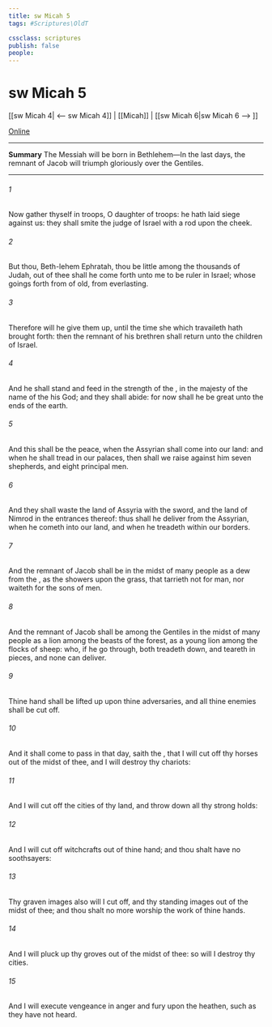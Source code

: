 ```yaml
---
title: sw Micah 5
tags: #Scriptures\OldT

cssclass: scriptures
publish: false
people:
---
```


# sw Micah 5
[[sw Micah 4| <-- sw Micah 4]] | [[Micah]] | [[sw Micah 6|sw Micah 6 --> ]]

[Online](https://churchofjesuschrist.org/study/scriptures/ot/micah/5?lang=eng)

---
__Summary__
The Messiah will be born in Bethlehem—In the last days, the remnant of Jacob will triumph gloriously over the Gentiles.

---
###### 1 
Now gather thyself in troops, O daughter of troops: he hath laid siege against us: they shall smite the judge of Israel with a rod upon the cheek.

###### 2 
But thou, Beth-lehem Ephratah,  thou be little among the thousands of Judah,  out of thee shall he come forth unto me  to be ruler in Israel; whose goings forth  from of old, from everlasting.

###### 3 
Therefore will he give them up, until the time  she which travaileth hath brought forth: then the remnant of his brethren shall return unto the children of Israel.

###### 4 
And he shall stand and feed in the strength of the , in the majesty of the name of the  his God; and they shall abide: for now shall he be great unto the ends of the earth.

###### 5 
And this  shall be the peace, when the Assyrian shall come into our land: and when he shall tread in our palaces, then shall we raise against him seven shepherds, and eight principal men.

###### 6 
And they shall waste the land of Assyria with the sword, and the land of Nimrod in the entrances thereof: thus shall he deliver  from the Assyrian, when he cometh into our land, and when he treadeth within our borders.

###### 7 
And the remnant of Jacob shall be in the midst of many people as a dew from the , as the showers upon the grass, that tarrieth not for man, nor waiteth for the sons of men.

###### 8 
And the remnant of Jacob shall be among the Gentiles in the midst of many people as a lion among the beasts of the forest, as a young lion among the flocks of sheep: who, if he go through, both treadeth down, and teareth in pieces, and none can deliver.

###### 9 
Thine hand shall be lifted up upon thine adversaries, and all thine enemies shall be cut off.

###### 10 
And it shall come to pass in that day, saith the , that I will cut off thy horses out of the midst of thee, and I will destroy thy chariots:

###### 11 
And I will cut off the cities of thy land, and throw down all thy strong holds:

###### 12 
And I will cut off witchcrafts out of thine hand; and thou shalt have no  soothsayers:

###### 13 
Thy graven images also will I cut off, and thy standing images out of the midst of thee; and thou shalt no more worship the work of thine hands.

###### 14 
And I will pluck up thy groves out of the midst of thee: so will I destroy thy cities.

###### 15 
And I will execute vengeance in anger and fury upon the heathen, such as they have not heard.

